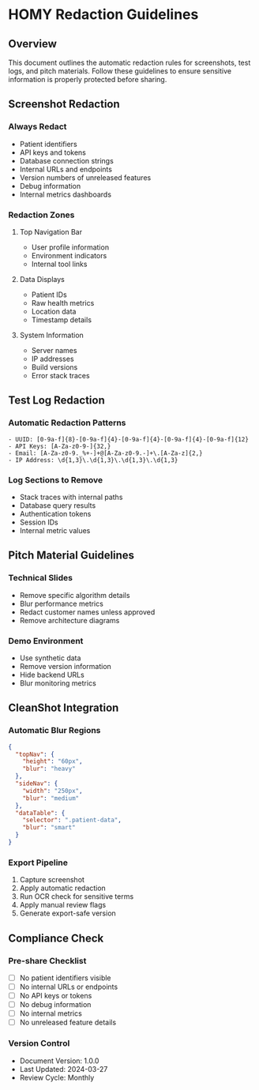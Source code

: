 # HOMY Redaction Guidelines

## Overview

This document outlines the automatic redaction rules for screenshots, test logs, and pitch materials. Follow these guidelines to ensure sensitive information is properly protected before sharing.

## Screenshot Redaction

### Always Redact

- Patient identifiers
- API keys and tokens
- Database connection strings
- Internal URLs and endpoints
- Version numbers of unreleased features
- Debug information
- Internal metrics dashboards

### Redaction Zones

1. Top Navigation Bar

   - User profile information
   - Environment indicators
   - Internal tool links

2. Data Displays

   - Patient IDs
   - Raw health metrics
   - Location data
   - Timestamp details

3. System Information
   - Server names
   - IP addresses
   - Build versions
   - Error stack traces

## Test Log Redaction

### Automatic Redaction Patterns

```
- UUID: [0-9a-f]{8}-[0-9a-f]{4}-[0-9a-f]{4}-[0-9a-f]{4}-[0-9a-f]{12}
- API Keys: [A-Za-z0-9-]{32,}
- Email: [A-Za-z0-9._%+-]+@[A-Za-z0-9.-]+\.[A-Za-z]{2,}
- IP Address: \d{1,3}\.\d{1,3}\.\d{1,3}\.\d{1,3}
```

### Log Sections to Remove

- Stack traces with internal paths
- Database query results
- Authentication tokens
- Session IDs
- Internal metric values

## Pitch Material Guidelines

### Technical Slides

- Remove specific algorithm details
- Blur performance metrics
- Redact customer names unless approved
- Remove architecture diagrams

### Demo Environment

- Use synthetic data
- Remove version information
- Hide backend URLs
- Blur monitoring metrics

## CleanShot Integration

### Automatic Blur Regions

```json
{
  "topNav": {
    "height": "60px",
    "blur": "heavy"
  },
  "sideNav": {
    "width": "250px",
    "blur": "medium"
  },
  "dataTable": {
    "selector": ".patient-data",
    "blur": "smart"
  }
}
```

### Export Pipeline

1. Capture screenshot
2. Apply automatic redaction
3. Run OCR check for sensitive terms
4. Apply manual review flags
5. Generate export-safe version

## Compliance Check

### Pre-share Checklist

- [ ] No patient identifiers visible
- [ ] No internal URLs or endpoints
- [ ] No API keys or tokens
- [ ] No debug information
- [ ] No internal metrics
- [ ] No unreleased feature details

### Version Control

- Document Version: 1.0.0
- Last Updated: 2024-03-27
- Review Cycle: Monthly
